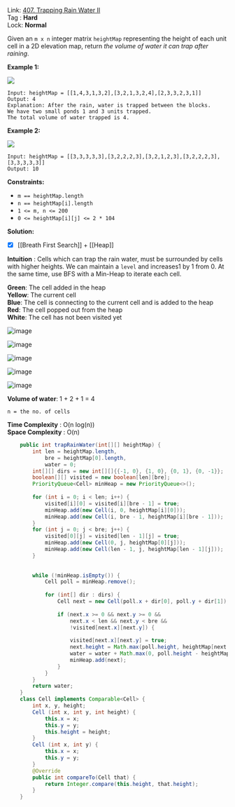 Link: [407. Trapping Rain Water II](https://leetcode.com/problems/trapping-rain-water-ii/) <br>
Tag : **Hard**<br>
Lock: **Normal**

Given an `m x n` integer matrix `heightMap` representing the height of each unit cell in a 2D elevation map, return _the volume of water it can trap after raining_.

**Example 1:**

![](https://assets.leetcode.com/uploads/2021/04/08/trap1-3d.jpg)
```
Input: heightMap = [[1,4,3,1,3,2],[3,2,1,3,2,4],[2,3,3,2,3,1]]
Output: 4
Explanation: After the rain, water is trapped between the blocks.
We have two small ponds 1 and 3 units trapped.
The total volume of water trapped is 4.
```

**Example 2:**

![](https://assets.leetcode.com/uploads/2021/04/08/trap2-3d.jpg)
```
Input: heightMap = [[3,3,3,3,3],[3,2,2,2,3],[3,2,1,2,3],[3,2,2,2,3],[3,3,3,3,3]]
Output: 10
```

**Constraints:**
-   `m == heightMap.length`
-   `n == heightMap[i].length`
-   `1 <= m, n <= 200`
-   `0 <= heightMap[i][j] <= 2 * 104`

**Solution:**
- [x] [[Breath First Search]] + [[Heap]] 

**Intuition** :
Cells which can trap the rain water, must be surrounded by cells with higher heights. We can maintain a `level` and increases1 by 1 from 0. At the same time, use BFS with a Min-Heap to iterate each cell.  

**Green**: The cell added in the heap  
**Yellow**: The current cell  
**Blue**: The cell is connecting to the current cell and is added to the heap  
**Red**: The cell popped out from the heap  
**White**: The cell has not been visited yet

![image](https://assets.leetcode.com/users/images/6bb154bb-4ee6-46aa-a224-2830f4032065_1617311493.8818207.png)

![image](https://assets.leetcode.com/users/images/d09ed0b6-644d-44bf-bdca-df5d1ee93505_1617312579.7180874.png)

![image](https://assets.leetcode.com/users/images/4ad207b8-0fa3-450a-8d41-dc67b46e4453_1617313986.078711.png)


![image](https://assets.leetcode.com/users/images/58e12565-a4d7-4ce3-9181-be332d114ab0_1617316339.6603253.png)

![image](https://assets.leetcode.com/users/images/cdfcb385-c731-4127-a9c8-322d075243fc_1617316201.9357524.png)

**Volume of water**: 1 + 2 + 1 = 4

```
n = the no. of cells
```
**Time Complexity** : O(n log(n))<br>
**Space Complexity** : O(n)

```java
    public int trapRainWater(int[][] heightMap) {
        int len = heightMap.length,
            bre = heightMap[0].length,
            water = 0;
        int[][] dirs = new int[][]{{-1, 0}, {1, 0}, {0, 1}, {0, -1}};
        boolean[][] visited = new boolean[len][bre];
        PriorityQueue<Cell> minHeap = new PriorityQueue<>();
        
        for (int i = 0; i < len; i++) {
            visited[i][0] = visited[i][bre - 1] = true;
            minHeap.add(new Cell(i, 0, heightMap[i][0]));
            minHeap.add(new Cell(i, bre - 1, heightMap[i][bre - 1]));
        }
        for (int j = 0; j < bre; j++) {
            visited[0][j] = visited[len - 1][j] = true;
            minHeap.add(new Cell(0, j, heightMap[0][j]));
            minHeap.add(new Cell(len - 1, j, heightMap[len - 1][j]));
        }
        
        
        while (!minHeap.isEmpty()) {
            Cell poll = minHeap.remove();
            
            for (int[] dir : dirs) {
                Cell next = new Cell(poll.x + dir[0], poll.y + dir[1]);
                
                if (next.x >= 0 && next.y >= 0 && 
                    next.x < len && next.y < bre && 
                    !visited[next.x][next.y]) {
                    
                    visited[next.x][next.y] = true;
                    next.height = Math.max(poll.height, heightMap[next.x][next.y]);
                    water = water + Math.max(0, poll.height - heightMap[next.x][next.y]);
                    minHeap.add(next);
                }
            }
        }
        return water;
    }
    class Cell implements Comparable<Cell> {
        int x, y, height;
        Cell (int x, int y, int height) {
            this.x = x;
            this.y = y;
            this.height = height;
        }
        Cell (int x, int y) {
            this.x = x;
            this.y = y;
        }
        @Override
        public int compareTo(Cell that) {
            return Integer.compare(this.height, that.height);
        }
    }
```
